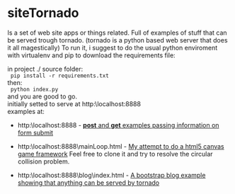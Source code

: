 # siteTornado
Is a set of web site apps or things related. Full of examples of stuff that can be served trough tornado.
(tornado is a python based web server that does it all magestically)
To run it, i suggest to do the usual python enviroment with virtualenv and pip to download the requirements file:

in project ./ source folder:\
<code>
pip install -r requirements.txt
</code>\
then: \
<code>
python index.py
</code>\
and you are good to go.\
initially setted to serve at http:\\localhost:8888\
examples at:

* http:\\localhost:8888 - 
[**post** and **get** examples passing information on form submit](.\http:\\localhost:8888)

* http:\\localhost:8888\mainLoop.html - 
[My attempt to do a html5 canvas game framework](.\http:\\localhost:8888\mainLoop.html)
Feel free to clone it and try to resolve the circular collision problem.
* http:\\localhost:8888\blog\index.html - 
[A bootstrap blog example showing that anything can be served by tornado](.\http:\\localhost:8888\blog\index.html)

